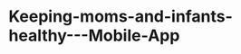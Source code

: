 # Keeping-moms-and-infants-healthy---Mobile-App

<!-- App being tested -->

<!--Testing again back>
hvjvj